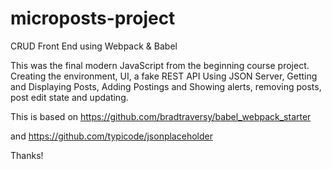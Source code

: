 # microposts-project
CRUD Front End using Webpack &amp; Babel


This was the final modern JavaScript from the beginning course project. Creating the environment, UI, a fake REST API Using JSON Server, Getting and Displaying Posts,
Adding Postings and Showing alerts, removing posts, post edit state and updating.

This is based on https://github.com/bradtraversy/babel_webpack_starter

and https://github.com/typicode/jsonplaceholder

Thanks!
